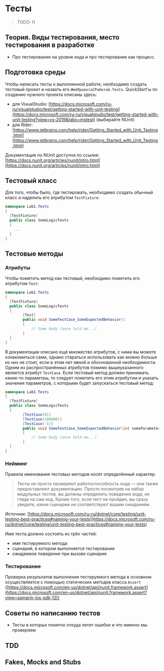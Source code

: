 # Тесты

> TODO: I1

## Теория. Виды тестирования, место тестирования в разработке

- Про тестирование на уровне кода и про тестирование как процесс.

## Подготовка среды

Чтобы написать тесты к выполненной работе, необходимо создать тестовый проект и назвать его `ИмяПроектаСРаботой.Tests`. QuickStart'ы по созданию нужного проекта описаны здесь:

- для VisualStudio: [https://docs.microsoft.com/ru-ru/visualstudio/test/getting-started-with-unit-testing](https://docs.microsoft.com/ru-ru/visualstudio/test/getting-started-with-unit-testing?view=vs-2019&tabs=mstest) (выбирайте NUnit)
- для Rider: [https://www.jetbrains.com/help/rider/Getting_Started_with_Unit_Testing.html](https://www.jetbrains.com/help/rider/Getting_Started_with_Unit_Testing.html)

Документация по NUnit доступна по ссылке: [https://docs.nunit.org/articles/nunit/intro.html](https://docs.nunit.org/articles/nunit/intro.html)

## Тестовый класс

Для того, чтобы было, где тестировать, необходимо создать обычный класс и наделить его атрибутом `TestFixture`:

```csharp
namespace Lab1.Tests
{
  [TestFixture]
  public class SomeLogicTests
  {
    ...
  }
}
```

## Тестовые методы

### Атрибуты

Чтобы пометить метод как тестовый, необходимо пометить его атрибутом `Test`:

```csharp
namespace Lab1.Tests
{
  [TestFixture]
  public class SomeLogicTests
  {
		[Test]
		public void SomeTestCase_SomeExpectedBehavior()
		{
			// Some body (once told me...)
		}
  }
}
```

В документации описано ещё множество атрибутов, с ними вы можете ознакомиться сами, однако стараться использовать как можно больше из них не стоит, если в этом нет явной и обоснованной необходимости. Одним из распространённых атрибутов помимо вышеуказанного является атрибут `TestCase`. Если тестовый метод должен принимать какие-то параметры, то следует пометить его этим атрибутом и указать значения параметров, с которыми будет запускаться тестовый метод:

```csharp
namespace Lab1.Tests
{
  [TestFixture]
  public class SomeLogicTests
  {
		[TestCase(0)]
		[TestCase(100000)]
		[TestCase(-1)]
		public void SomeTestCase_SomeExpectedBehavior(int someParameter)
		{
			// Some body (once told me...)
		}
  }
}
```

### Нейминг

Правила именования тестовых методов носят определённый характер.

> Тесты не просто проверяют работоспособность кода — они также предоставляют документацию. Просто посмотрев на набор модульных тестов, вы должны определить поведение кода, не глядя на сам код. Кроме того, если тест не пройден, вы сразу увидите, какие сценарии не соответствуют вашим ожиданиям.

Источник: [https://docs.microsoft.com/ru-ru/dotnet/core/testing/unit-testing-best-practices#naming-your-tests](https://docs.microsoft.com/ru-ru/dotnet/core/testing/unit-testing-best-practices#naming-your-tests)


Имя теста должно состоять из трёх частей:

- имя тестируемого метода
- сценарий, в котором выполняется тестирование
- ожидаемое поведение при вызове сценария

### Тестирование

Проверка результатов выполнения тестируемого метода в основном осуществляется с помощью статических методов класса `Assert` ([https://docs.microsoft.com/en-us/dotnet/api/nunit.framework.assert](https://docs.microsoft.com/en-us/dotnet/api/nunit.framework.assert?view=xamarin-ios-sdk-12))

## Советы по написанию тестов

- Тесты в которых понятно откуда летит ошибки и что именно мы проверяем

## TDD

## Fakes, Mocks and Stubs